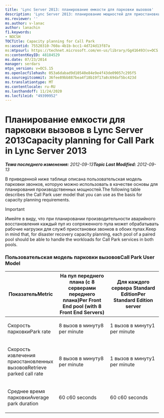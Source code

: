 ```yaml
---
title: 'Lync Server 2013: планирование емкости для парковки вызовов'
description: 'Lync Server 2013: планирование мощностей для приостановки звонков.'
ms.reviewer: ''
ms.author: v-lanac
author: lanachin
f1.keywords:
- NOCSH
TOCTitle: Capacity planning for Call Park
ms:assetid: 75520310-760a-4b1b-bcc1-4d724d13f87a
ms:mtpsurl: https://technet.microsoft.com/en-us/library/Gg416493(v=OCS.15)
ms:contentKeyID: 48184529
ms.date: 07/23/2014
manager: serdars
mtps_version: v=OCS.15
ms.openlocfilehash: 053a6dabad9d10540e84e9e4f43de09057c295f5
ms.sourcegitcommit: 36fee89bb887bea4f18b19f17a8c69daf5bc423d
ms.translationtype: MT
ms.contentlocale: ru-RU
ms.lasthandoff: 11/24/2020
ms.locfileid: "49399952"
---
```

# <a name="capacity-planning-for-call-park-in-lync-server-2013"></a><span data-ttu-id="54137-103">Планирование емкости для парковки вызовов в Lync Server 2013</span><span class="sxs-lookup"><span data-stu-id="54137-103">Capacity planning for Call Park in Lync Server 2013</span></span>

<div data-xmlns="http://www.w3.org/1999/xhtml">

<div class="topic" data-xmlns="http://www.w3.org/1999/xhtml" data-msxsl="urn:schemas-microsoft-com:xslt" data-cs="https://msdn.microsoft.com/">

<div data-asp="https://msdn2.microsoft.com/asp">



</div>

<div id="mainSection">

<div id="mainBody"><span data-ttu-id="54137-104">

<span> </span></span><span class="sxs-lookup"><span data-stu-id="54137-104">

<span> </span></span></span>

<span data-ttu-id="54137-105">_**Тема последнего изменения:** 2012-09-13_</span><span class="sxs-lookup"><span data-stu-id="54137-105">_**Topic Last Modified:** 2012-09-13_</span></span>

<div id="sectionSection0" class="section">

<span data-ttu-id="54137-106">В приведенной ниже таблице описана пользовательская модель парковки звонков, которую можно использовать в качестве основы для планирования производственных мощностей.</span><span class="sxs-lookup"><span data-stu-id="54137-106">The following table describes the Call Park user model that you can use as the basis for capacity planning requirements.</span></span>

<div>


> [!IMPORTANT]  
> <span data-ttu-id="54137-107">Имейте в виду, что при планировании производительности аварийного восстановления каждый пул из сопряженного пула может обрабатывать рабочие нагрузки для служб приостановки звонков в обоих пулах.</span><span class="sxs-lookup"><span data-stu-id="54137-107">Keep in mind that, for disaster recovery capacity planning, each pool of a paired pool should be able to handle the workloads for Call Park services in both pools.</span></span>



</div>

### <a name="call-park-user-model"></a><span data-ttu-id="54137-108">Пользовательская модель парковки вызовов</span><span class="sxs-lookup"><span data-stu-id="54137-108">Call Park User Model</span></span>

<table>
<colgroup>
<col style="width: 33%" />
<col style="width: 33%" />
<col style="width: 33%" />
</colgroup>
<thead>
<tr class="header">
<th><span data-ttu-id="54137-109">Показатель</span><span class="sxs-lookup"><span data-stu-id="54137-109">Metric</span></span></th>
<th><span data-ttu-id="54137-110">На пул переднего плана (с 8 серверами переднего плана)</span><span class="sxs-lookup"><span data-stu-id="54137-110">Per Front End pool (with 8 Front End Servers)</span></span></th>
<th><span data-ttu-id="54137-111">Для каждого сервера Standard Edition</span><span class="sxs-lookup"><span data-stu-id="54137-111">Per Standard Edition server</span></span></th>
</tr>
</thead>
<tbody>
<tr class="odd">
<td><p><span data-ttu-id="54137-112">Скорость парковки</span><span class="sxs-lookup"><span data-stu-id="54137-112">Park rate</span></span></p></td>
<td><p><span data-ttu-id="54137-113">8 вызов в минуту</span><span class="sxs-lookup"><span data-stu-id="54137-113">8 per minute</span></span></p></td>
<td><p><span data-ttu-id="54137-114">1 вызов в минуту</span><span class="sxs-lookup"><span data-stu-id="54137-114">1 per minute</span></span></p></td>
</tr>
<tr class="even">
<td><p><span data-ttu-id="54137-115">Скорость извлечения приостановленных вызовов</span><span class="sxs-lookup"><span data-stu-id="54137-115">Retrieve parked call rate</span></span></p></td>
<td><p><span data-ttu-id="54137-116">8 вызов в минуту</span><span class="sxs-lookup"><span data-stu-id="54137-116">8 per minute</span></span></p></td>
<td><p><span data-ttu-id="54137-117">1 вызов в минуту</span><span class="sxs-lookup"><span data-stu-id="54137-117">1 per minute</span></span></p></td>
</tr>
<tr class="odd">
<td><p><span data-ttu-id="54137-118">Среднее время парковки</span><span class="sxs-lookup"><span data-stu-id="54137-118">Average park duration</span></span></p></td>
<td><p><span data-ttu-id="54137-119">60 с</span><span class="sxs-lookup"><span data-stu-id="54137-119">60 seconds</span></span></p></td>
<td><p><span data-ttu-id="54137-120">60 с</span><span class="sxs-lookup"><span data-stu-id="54137-120">60 seconds</span></span></p></td>
</tr>
</tbody>
</table><span data-ttu-id="54137-121">


</div>

</div>

<span> </span>

</div>

</div>

</span><span class="sxs-lookup"><span data-stu-id="54137-121">


</div>

</div>

<span> </span>

</div>

</div>

</span></span></div>

